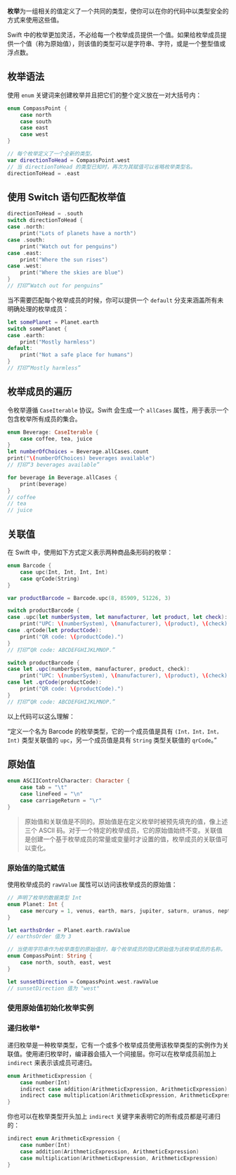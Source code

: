 **枚举**为一组相关的值定义了一个共同的类型，使你可以在你的代码中以类型安全的方式来使用这些值。

Swift 中的枚举更加灵活，不必给每一个枚举成员提供一个值。如果给枚举成员提供一个值（称为原始值），则该值的类型可以是字符串、字符，或是一个整型值或浮点数。


## 枚举语法

使用 `enum` 关键词来创建枚举并且把它们的整个定义放在一对大括号内：

```swift
enum CompassPoint {
    case north
    case south
    case east
    case west
}

// 每个枚举定义了一个全新的类型。
var directionToHead = CompassPoint.west
// 当 directionToHead 的类型已知时，再次为其赋值可以省略枚举类型名。
directionToHead = .east
```


## 使用 Switch 语句匹配枚举值

```swift
directionToHead = .south
switch directionToHead {
case .north:
    print("Lots of planets have a north")
case .south:
    print("Watch out for penguins")
case .east:
    print("Where the sun rises")
case .west:
    print("Where the skies are blue")
}
// 打印“Watch out for penguins”
```

当不需要匹配每个枚举成员的时候，你可以提供一个 `default` 分支来涵盖所有未明确处理的枚举成员：

```swift
let somePlanet = Planet.earth
switch somePlanet {
case .earth:
    print("Mostly harmless")
default:
    print("Not a safe place for humans")
}
// 打印“Mostly harmless”
```

## 枚举成员的遍历

令枚举遵循 `CaseIterable` 协议。Swift 会生成一个 `allCases` 属性，用于表示一个包含枚举所有成员的集合。

```swift
enum Beverage: CaseIterable {
    case coffee, tea, juice
}
let numberOfChoices = Beverage.allCases.count
print("\(numberOfChoices) beverages available")
// 打印“3 beverages available”

for beverage in Beverage.allCases {
    print(beverage)
}
// coffee
// tea
// juice
```

## 关联值

在 Swift 中，使用如下方式定义表示两种商品条形码的枚举：

```swift
enum Barcode {
    case upc(Int, Int, Int, Int)
    case qrCode(String)
}

var productBarcode = Barcode.upc(8, 85909, 51226, 3)

switch productBarcode {
case .upc(let numberSystem, let manufacturer, let product, let check):
    print("UPC: \(numberSystem), \(manufacturer), \(product), \(check).")
case .qrCode(let productCode):
    print("QR code: \(productCode).")
}
// 打印“QR code: ABCDEFGHIJKLMNOP.”

switch productBarcode {
case let .upc(numberSystem, manufacturer, product, check):
    print("UPC: \(numberSystem), \(manufacturer), \(product), \(check).")
case let .qrCode(productCode):
    print("QR code: \(productCode).")
}
// 打印“QR code: ABCDEFGHIJKLMNOP.”
```

以上代码可以这么理解：

“定义一个名为 Barcode 的枚举类型，它的一个成员值是具有 `(Int，Int，Int，Int)` 类型关联值的 `upc`，另一个成员值是具有 `String` 类型关联值的 `qrCode`。”


## 原始值

```swift
enum ASCIIControlCharacter: Character {
    case tab = "\t"
    case lineFeed = "\n"
    case carriageReturn = "\r"
}
```


> 原始值和关联值是不同的。原始值是在定义枚举时被预先填充的值，像上述三个 ASCII 码。对于一个特定的枚举成员，它的原始值始终不变。关联值是创建一个基于枚举成员的常量或变量时才设置的值，枚举成员的关联值可以变化。


### 原始值的隐式赋值

使用枚举成员的 `rawValue` 属性可以访问该枚举成员的原始值：

```swift
// 声明了枚举的数据类型 Int
enum Planet: Int {
    case mercury = 1, venus, earth, mars, jupiter, saturn, uranus, neptune
}

let earthsOrder = Planet.earth.rawValue
// earthsOrder 值为 3

// 当使用字符串作为枚举类型的原始值时，每个枚举成员的隐式原始值为该枚举成员的名称。
enum CompassPoint: String {
    case north, south, east, west
}

let sunsetDirection = CompassPoint.west.rawValue
// sunsetDirection 值为 "west"
```

### 使用原始值初始化枚举实例


### 递归枚举*

递归枚举是一种枚举类型，它有一个或多个枚举成员使用该枚举类型的实例作为关联值。使用递归枚举时，编译器会插入一个间接层。你可以在枚举成员前加上 `indirect` 来表示该成员可递归。

```swift
enum ArithmeticExpression {
    case number(Int)
    indirect case addition(ArithmeticExpression, ArithmeticExpression)
    indirect case multiplication(ArithmeticExpression, ArithmeticExpression)
}
```

你也可以在枚举类型开头加上 `indirect` 关键字来表明它的所有成员都是可递归的：

```swift
indirect enum ArithmeticExpression {
    case number(Int)
    case addition(ArithmeticExpression, ArithmeticExpression)
    case multiplication(ArithmeticExpression, ArithmeticExpression)
}
```



